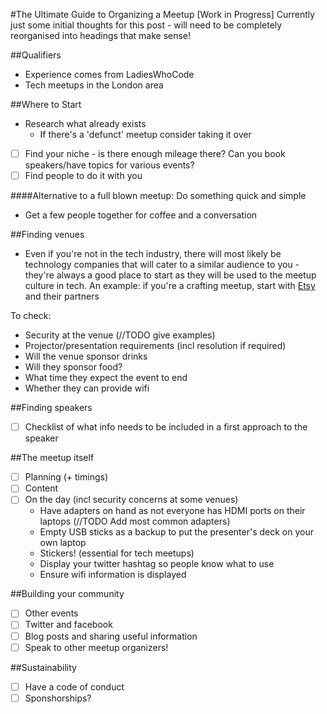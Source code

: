 #The Ultimate Guide to Organizing a Meetup [Work in Progress]
Currently just some initial thoughts for this post - will need to be completely reorganised into headings that make sense!

##Qualifiers
+ Experience comes from LadiesWhoCode
+ Tech meetups in the London area

##Where to Start
+ Research what already exists
  + If there's a 'defunct' meetup consider taking it over
- [ ] Find your niche - is there enough mileage there? Can you book speakers/have topics for various events?
- [ ] Find people to do it with you

####Alternative to a full blown meetup: Do something quick and simple
- Get a few people together for coffee and a conversation

##Finding venues
+ Even if you're not in the tech industry, there will most likely be technology companies that will cater to a similar audience to you - they're always a good place to start as they will be used to the meetup culture in tech. An example: if you're a crafting meetup, start with [Etsy](https://www.etsy.com/uk/about/) and their partners

To check:
+ Security at the venue (//TODO give examples)
+ Projector/presentation requirements (incl resolution if required)
+ Will the venue sponsor drinks
+ Will they sponsor food?
+ What time they expect the event to end
+ Whether they can provide wifi

##Finding speakers
- [ ] Checklist of what info needs to be included in a first approach to the speaker

##The meetup itself
- [ ] Planning (+ timings)
- [ ] Content
- [ ] On the day (incl security concerns at some venues)
  + Have adapters on hand as not everyone has HDMI ports on their laptops (//TODO Add most common adapters)
  + Empty USB sticks as a backup to put the presenter's deck on your own laptop
  + Stickers! (essential for tech meetups)
  + Display your twitter hashtag so people know what to use
  + Ensure wifi information is displayed
 
##Building your community
- [ ] Other events
- [ ] Twitter and facebook
- [ ] Blog posts and sharing useful information
- [ ] Speak to other meetup organizers!

##Sustainability
- [ ] Have a code of conduct
- [ ] Sponshorships?